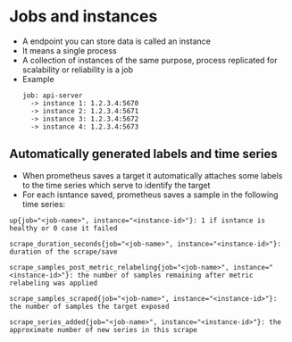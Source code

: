 # Jobs and instances
- A endpoint you can store data is called an instance
- It means a single process
- A collection of instances of the same purpose, process replicated for scalability or reliability is a job
- Example
  ```
  job: api-server
    -> instance 1: 1.2.3.4:5670
    -> instance 2: 1.2.3.4:5671
    -> instance 3: 1.2.3.4:5672
    -> instance 4: 1.2.3.4:5673
  ```
## Automatically generated labels and time series
- When prometheus saves a target it automatically attaches some labels to the time series which serve to identify the target
- For each isntance saved, prometheus saves a sample in the following time series:
```
up{job="<job-name>", instance="<instance-id>"}: 1 if isntance is healthy or 0 case it failed

scrape_duration_seconds{job="<job-name>", instance="<instance-id>"}: duration of the scrape/save

scrape_samples_post_metric_relabeling{job="<job-name>", instance="<instance-id>"}: the number of samples remaining after metric relabeling was applied

scrape_samples_scraped{job="<job-name>", instance="<instance-id>"}: the number of samples the target exposed

scrape_series_added{job="<job-name>", instance="<instance-id>"}: the approximate number of new series in this scrape
```